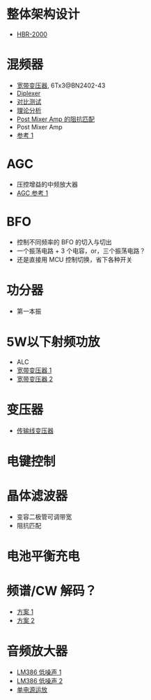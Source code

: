 # 整体架构设计
- [HBR-2000](http://www.ve7ca.net/)

# 混频器
- [宽带变压器](https://www.kitsandparts.com/drm.php), 6Tx3@BN2402-43
- [Diplexer](https://www.hindawi.com/journals/aee/2016/8039679/fig18/)
- [对比测试](https://www.hindawi.com/journals/aee/2016/8039679/)
- [理论分析](https://arxiv.org/pdf/physics/0608211.pdf)
- [Post Mixer Amp 的阻抗匹配](https://forum.allaboutcircuits.com/threads/diode-ring-mixers-matching.145289/)
- Post Mixer Amp
- [参考 1](http://d1.amobbs.com/bbs_upload782111/files_26/ourdev_534476.pdf)

# AGC
- 压控增益的中频放大器
- [AGC 参考 1](http://www.ka7exm.net/hycas/hycas_200712_qst.pdf)

# BFO
- 控制不同频率的 BFO 的切入与切出
- 一个振荡电路 + 3 个电容，or，三个振荡电路？
- 还是直接用 MCU 控制切换，省下各种开关

# 功分器
- 第一本振

# 5W以下射频功放
- ALC
- [宽带变压器 1](https://pdfs.semanticscholar.org/6884/97c765571b6fc053a46aec8fdcb95346e016.pdf)
- [宽带变压器 2](https://cache.nxp.com/docs/en/application-note/AN749.pdf)

# 变压器
- [传输线变压器](http://www.introni.it/pdf/Amidon%20-%20Transmission%20Line%20Transformers%20Handbook.pdf)

# 电键控制

# 晶体滤波器
- 变容二极管可调带宽
- 阻抗匹配

# 电池平衡充电

# 频谱/CW 解码？
- [方案 1](https://sites.google.com/site/lofturj/cwreceive)
- [方案 2](https://wwwhome.ewi.utwente.nl/~ptdeboer/ham/rscw/algorithm.html)

# 音频放大器
- [LM386 低噪声 1](https://www.transkommunikation.ch/dateien/schaltungen/space_station_receiver/informationen/08_-_reducing_hiss_in_an_lm386_audio_amplifier.pdf)
- [LM386 低噪声 2](https://electronics.stackexchange.com/questions/220584/how-to-decrease-distortion-noise-of-lm386-amplifier-at-max-gain-and-volume)
- [单电源运放](http://www.ti.com/lit/an/sloa030a/sloa030a.pdf)

